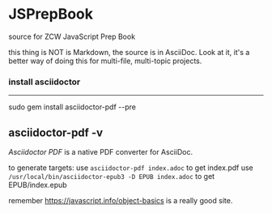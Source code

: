 # JSPrepBook
source for ZCW JavaScript Prep Book

this thing is NOT is Markdown, the source is in AsciiDoc.
Look at it, it's a better way of doing this for multi-file, multi-topic projects.

### install asciidoctor 

----
sudo gem install asciidoctor-pdf --pre

asciidoctor-pdf -v
----
*Asciidoctor PDF* is a native PDF converter for AsciiDoc.

to generate targets:
use `asciidoctor-pdf index.adoc` to get index.pdf
use `/usr/local/bin/asciidoctor-epub3 -D EPUB index.adoc` to get EPUB/index.epub

remember https://javascript.info/object-basics is a really good site.

